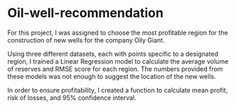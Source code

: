 # Oil-well-recommendation

For this project, I was assigned to choose the most profitable region for the construction of new wells for the company Oily Giant. 

Using three different datasets, each with points specific to a designated region, I trained a Linear Regression model to calculate the average volume of reserves and RMSE score for each region. The numbers provided from these models was not enough to suggest the location of the new wells. 

In order to ensure profitability, I created a function to calculate mean profit, risk of losses, and 95% confidence interval.

